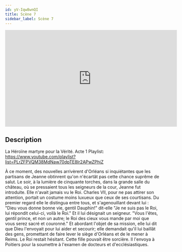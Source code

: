 ```yaml
---
id: yV-Iqw8wnQI
title: Scène 7
sidebar_label: Scène 7
---
```


<iframe
  width="560"
  height="315"
  src="https://www.youtube.com/embed/yV-Iqw8wnQI"
  title="YouTube video player"
  frameborder="0"
  allow="accelerometer; autoplay; clipboard-write; encrypted-media; gyroscope; picture-in-picture; web-share"
  referrerpolicy="strict-origin-when-cross-origin"
  allowfullscreen
></iframe>

## Description

La Héroïne martyre pour la Vérité. Acte 1
Playlist: https://www.youtube.com/playlist?list=PLrZFPVQM38MdNaw70dpTE8Ir2APwZPhjZ

À ce moment, des nouvelles arrivèrent d'Orléans si inquiétantes que les partisans de Jeanne obtinrent qu'on n'écartât pas cette chance suprême de salut. Le soir, à la lumière de cinquante torches, dans la grande salle du château, où se pressaient tous les seigneurs de la cour, Jeanne fut introduite. Elle n'avait jamais vu le Roi. Charles VII, pour ne pas attirer son attention, portait un costume moins luxueux que ceux de ses courtisans. Du premier regard elle le distingua entre tous, et s'agenouillant devant lui : 
"Dieu vous donne bonne vie, gentil Dauphin!" dit-elle
"Je ne suis pas le Roi, lui répondit celui-ci, voilà le Roi." Et il lui désignait un seigneur.
"Vous l'êtes, gentil prince, et non un autre; le Roi des cieux vous mande par moi que vous serez sacré et couronné." 
Et abordant l'objet de sa mission, elle lui dit que Dieu l'envoyait pour lui aider et secourir; elle demandait qu'il lui baillât des gens, promettant de faire lever le siège d'Orléans et de le mener à Reims.
Le Roi restait hésitant. Cette fille pouvait être sorcière. Il l'envoya à Poitiers pour la soumettre à l'examen de docteurs et d'ecclésiastiques.
